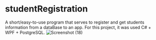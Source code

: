 # studentRegistration
A short/easy-to-use program that serves to register and get students information from a dataBase to an app.
For this project, it was used C# + WPF + PostgreSQL.
![Screenshot (18)](https://github.com/13xpe/studentRegistration-AppDev/assets/124820216/690593b9-68fd-46d3-972e-4551fda37d34)
